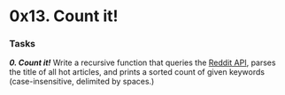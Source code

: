 # 0x13. Count it!

### Tasks

_**0. Count it!**_
Write a recursive function that queries the [Reddit API](https://www.reddit.com/dev/api/), parses the title of all hot articles, and prints a sorted count of given keywords (case-insensitive, delimited by spaces.)